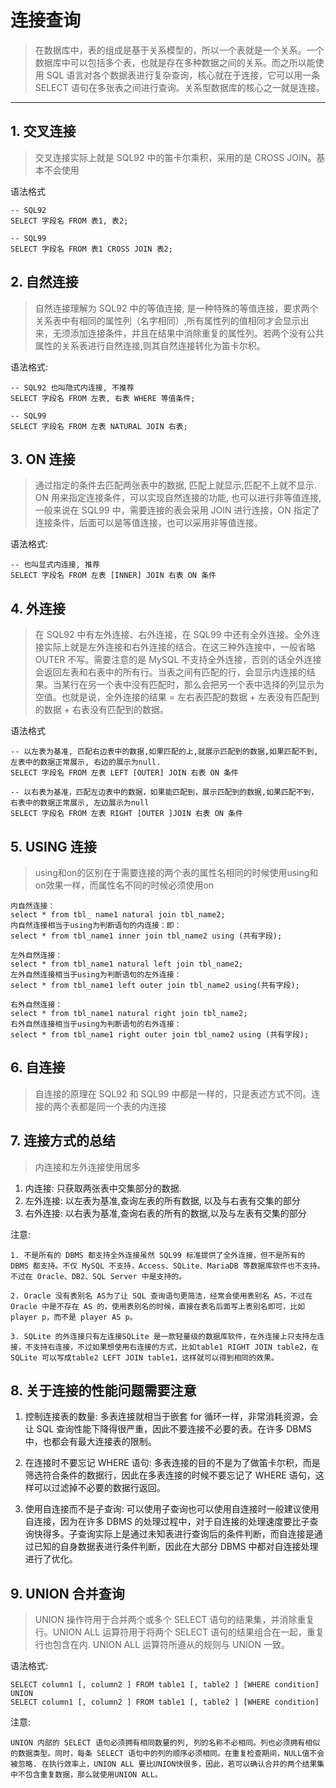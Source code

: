 # 连接查询
> 在数据库中，表的组成是基于关系模型的，所以一个表就是一个关系。一个数据库中可以包括多个表，也就是存在多种数据之间的关系。而之所以能使用 SQL 语言对各个数据表进行复杂查询，核心就在于连接，它可以用一条 SELECT 语句在多张表之间进行查询。关系型数据库的核心之一就是连接。
---

## 1. 交叉连接
> 交叉连接实际上就是 SQL92 中的笛卡尔乘积，采用的是 CROSS JOIN。基本不会使用

语法格式
```
-- SQL92
SELECT 字段名 FROM 表1, 表2;
```
```
-- SQL99
SELECT 字段名 FROM 表1 CROSS JOIN 表2;
```


## 2. 自然连接
> 自然连接理解为 SQL92 中的等值连接, 是一种特殊的等值连接，要求两个关系表中有相同的属性列（名字相同）,所有属性列的值相同才会显示出来，无须添加连接条件，并且在结果中消除重复的属性列。若两个没有公共属性的关系表进行自然连接,则其自然连接转化为笛卡尔积。

语法格式:
```
-- SQL92 也叫隐式内连接, 不推荐
SELECT 字段名 FROM 左表, 右表 WHERE 等值条件;
```
```
-- SQL99
SELECT 字段名 FROM 左表 NATURAL JOIN 右表;
```


## 3. ON 连接
> 通过指定的条件去匹配两张表中的数据, 匹配上就显示,匹配不上就不显示. ON 用来指定连接条件，可以实现自然连接的功能, 也可以进行非等值连接, 一般来说在 SQL99 中，需要连接的表会采用 JOIN 进行连接，ON 指定了连接条件，后面可以是等值连接，也可以采用非等值连接。

语法格式:
```
-- 也叫显式内连接, 推荐
SELECT 字段名 FROM 左表 [INNER] JOIN 右表 ON 条件
```


## 4. 外连接
> 在 SQL92 中有左外连接、右外连接，在 SQL99 中还有全外连接。全外连接实际上就是左外连接和右外连接的结合。在这三种外连接中，一般省略 OUTER 不写。需要注意的是 MySQL 不支持全外连接，否则的话全外连接会返回左表和右表中的所有行。当表之间有匹配的行，会显示内连接的结果。当某行在另一个表中没有匹配时，那么会把另一个表中选择的列显示为空值。也就是说，全外连接的结果 = 左右表匹配的数据 + 左表没有匹配到的数据 + 右表没有匹配到的数据。

语法格式
```
-- 以左表为基准, 匹配右边表中的数据,如果匹配的上,就展示匹配到的数据,如果匹配不到, 左表中的数据正常展示, 右边的展示为null.
SELECT 字段名 FROM 左表 LEFT [OUTER] JOIN 右表 ON 条件

-- 以右表为基准，匹配左边表中的数据，如果能匹配到，展示匹配到的数据,如果匹配不到，右表中的数据正常展示, 左边展示为null
SELECT 字段名 FROM 左表 RIGHT [OUTER ]JOIN 右表 ON 条件
```


## 5. USING 连接
> using和on的区别在于需要连接的两个表的属性名相同的时候使用using和on效果一样，而属性名不同的时候必须使用on

```
内自然连接：
select * from tbl_ name1 natural join tbl_name2;
内自然连接相当于using为判断语句的内连接：即：
select * from tbl_name1 inner join tbl_name2 using (共有字段);

左外自然连接：
select * from tbl_name1 natural left join tbl_name2;
左外自然连接相当于using为判断语句的左外连接：
select * from tbl_name1 left outer join tbl_name2 using(共有字段);

右外自然连接：
select * from tbl_name1 natural right join tbl_name2;
右外自然连接相当于using为判断语句的右外连接：
select * from tbl_name1 right outer join tbl_name2 using (共有字段);
```


## 6. 自连接
> 自连接的原理在 SQL92 和 SQL99 中都是一样的，只是表述方式不同。连接的两个表都是同一个表的内连接


## 7. 连接方式的总结
> 内连接和左外连接使用居多

1. 内连接: 只获取两张表中交集部分的数据.
2. 左外连接: 以左表为基准,查询左表的所有数据, 以及与右表有交集的部分
3. 右外连接: 以右表为基准,查询右表的所有的数据,以及与左表有交集的部分

注意: 
```
1. 不是所有的 DBMS 都支持全外连接虽然 SQL99 标准提供了全外连接，但不是所有的 DBMS 都支持。不仅 MySQL 不支持，Access、SQLite、MariaDB 等数据库软件也不支持。不过在 Oracle、DB2、SQL Server 中是支持的。

2. Oracle 没有表别名 AS为了让 SQL 查询语句更简洁，经常会使用表别名 AS，不过在 Oracle 中是不存在 AS 的，使用表别名的时候，直接在表名后面写上表别名即可，比如 player p，而不是 player AS p。

3. SQLite 的外连接只有左连接SQLite 是一款轻量级的数据库软件，在外连接上只支持左连接，不支持右连接，不过如果想使用右连接的方式，比如table1 RIGHT JOIN table2，在 SQLite 可以写成table2 LEFT JOIN table1，这样就可以得到相同的效果。
```


## 8. 关于连接的性能问题需要注意

1. 控制连接表的数量: 多表连接就相当于嵌套 for 循环一样，非常消耗资源，会让 SQL 查询性能下降得很严重，因此不要连接不必要的表。在许多 DBMS 中，也都会有最大连接表的限制。

2. 在连接时不要忘记 WHERE 语句: 多表连接的目的不是为了做笛卡尔积，而是筛选符合条件的数据行，因此在多表连接的时候不要忘记了 WHERE 语句，这样可以过滤掉不必要的数据行返回。

3. 使用自连接而不是子查询: 可以使用子查询也可以使用自连接时一般建议使用自连接，因为在许多 DBMS 的处理过程中，对于自连接的处理速度要比子查询快得多。子查询实际上是通过未知表进行查询后的条件判断，而自连接是通过已知的自身数据表进行条件判断，因此在大部分 DBMS 中都对自连接处理进行了优化。


## 9. UNION 合并查询
> UNION 操作符用于合并两个或多个 SELECT 语句的结果集，并消除重复行。UNION ALL 运算符用于将两个 SELECT 语句的结果组合在一起，重复行也包含在内. UNION ALL 运算符所遵从的规则与 UNION 一致。

语法格式:
```
SELECT column1 [, column2 ] FROM table1 [, table2 ] [WHERE condition] 
UNION 
SELECT column1 [, column2 ] FROM table1 [, table2 ] [WHERE condition]
```

注意:
```
UNION 内部的 SELECT 语句必须拥有相同数量的列, 列的名称不必相同。列也必须拥有相似的数据类型。同时，每条 SELECT 语句中的列的顺序必须相同。在重复检查期间，NULL值不会被忽略. 在执行效率上，UNION ALL 要比UNION快很多，因此，若可以确认合并的两个结果集中不包含重复数据，那么就使用UNION ALL。
```

